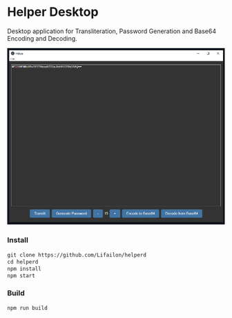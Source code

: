 # Helper Desktop

Desktop application for Transliteration, Password Generation and Base64 Encoding and Decoding.

![Image alt](https://github.com/Lifailon/helperd/blob/rsa/interface.jpg)

### Install

```shell
git clone https://github.com/Lifailon/helperd
cd helperd
npm install
npm start
```

### Build

```shell
npm run build
```